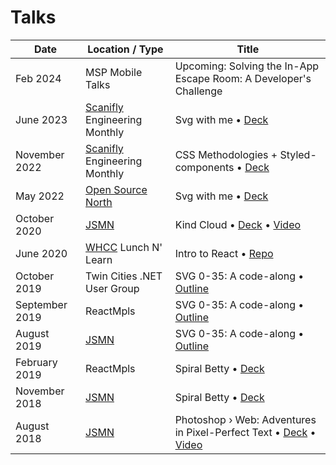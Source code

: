 # Talks

| Date           | Location / Type                       | Title                                                                                                                                                                  |
| -------------- | ------------------------------------- | ---------------------------------------------------------------------------------------------------------------------------------------------------------------------- |
| Feb 2024       | MSP Mobile Talks                      | Upcoming: Solving the In-App Escape Room: A Developer's Challenge
| June 2023      | [Scanifly](https://scanifly.com/) Engineering Monthly         | Svg with me • [Deck](https://github.com/shalanah/svgwithme-osn)
| November 2022      | [Scanifly](https://scanifly.com/) Engineering Monthly        | CSS Methodologies + Styled-components • [Deck](https://docs.google.com/presentation/d/1YqK03Y0LKiYEUtsC2c0nsLRDqDT8J-s3WbL70giKBQ0/edit?usp=sharing)
| May 2022      | [Open Source North](https://opensourcenorth.com/)         | Svg with me • [Deck](https://github.com/shalanah/svgwithme-osn)
| October 2020   | [JSMN](https://javascriptmn.com/)       | Kind Cloud  • [Deck](https://jsmn.kindcloud.app) • [Video](https://www.youtube.com/watch?v=KEWTcc4kZdo&t=994s)                                                                                                    |
| June 2020      | [WHCC](https://www.whcc.com/) Lunch N' Learn         | Intro to React • [Repo](https://github.com/shalanah/intro-to-react)                                                                                                           |
| October 2019   | Twin Cities .NET User Group  | SVG 0-35: A code-along • [Outline](./2019-10_SVG-0-35_Net.md)                                                                                                                    |
| September 2019 | ReactMpls                  | SVG 0-35: A code-along • [Outline](./2019-09_SVG-0-35_ReactMpls.md)                                                                                                              |
| August 2019    | [JSMN](https://javascriptmn.com/)                       | SVG 0-35: A code-along • [Outline](./2019-08_SVG-0-35_JSMN.md)                                                                                                                   |
| February 2019  | ReactMpls           | Spiral Betty • [Deck](https://docs.google.com/presentation/d/1-kLNUhVkpo2nxZsraMpHcjtfItZTqFkVUC3hmJU1orQ/edit?usp=sharing)                                                   |
| November 2018  | [JSMN](https://javascriptmn.com/)                 | Spiral Betty • [Deck](https://docs.google.com/presentation/d/1-kLNUhVkpo2nxZsraMpHcjtfItZTqFkVUC3hmJU1orQ/edit?usp=sharing)                                                   |
| August 2018    | [JSMN](https://javascriptmn.com/)                        | Photoshop › Web: Adventures in Pixel-Perfect Text • [Deck](https://docs.google.com/presentation/d/1Vk0OnUSUkvvBIiQdzJVvtHMCjGAWYWwf6r5c2N0_33g/edit#slide=id.g242018ca03_0_0) • [Video](https://www.youtube.com/watch?v=dEzZF6LSTA0&) |
